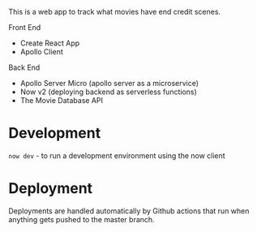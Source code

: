 This is a web app to track what movies have end credit scenes.

Front End
- Create React App
- Apollo Client

Back End
- Apollo Server Micro (apollo server as a microservice)
- Now v2 (deploying backend as serverless functions)
- The Movie Database API

# Development

`now dev` - to run a development environment using the now client

# Deployment

Deployments are handled automatically by Github actions that run when anything gets pushed to the master branch.